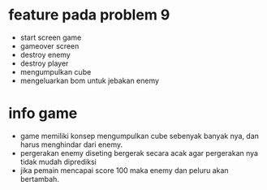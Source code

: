 # feature pada problem 9
- start screen game
- gameover screen
- destroy enemy
- destroy player
- mengumpulkan cube
- mengeluarkan bom untuk jebakan enemy
# info game
- game memiliki konsep mengumpulkan cube sebenyak banyak nya, dan harus menghindar dari enemy.
- pergerakan enemy diseting bergerak secara acak agar pergerakan nya tidak mudah diprediksi
- jika pemain mencapai score 100 maka enemy dan peluru akan bertambah.